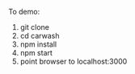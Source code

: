 To demo:

1) git clone
2) cd carwash
3) npm install
4) npm start
5) point browser to localhost:3000

